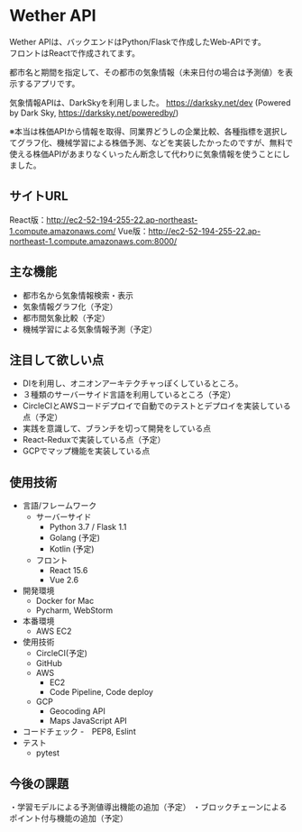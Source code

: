 # Wether API

Wether APIは、バックエンドはPython/Flaskで作成したWeb-APIです。  
フロントはReactで作成されてます。

都市名と期間を指定して、その都市の気象情報（未来日付の場合は予測値）を表示するアプリです。

気象情報APIは、DarkSkyを利用しました。
https://darksky.net/dev
(Powered by Dark Sky, https://darksky.net/poweredby/)

※本当は株価APIから情報を取得、同業界どうしの企業比較、各種指標を選択してグラフ化、機械学習による株価予測、などを実装したかったのですが、無料で使える株価APIがあまりなくいったん断念して代わりに気象情報を使うことにしました。

## サイトURL
React版：http://ec2-52-194-255-22.ap-northeast-1.compute.amazonaws.com/
Vue版：http://ec2-52-194-255-22.ap-northeast-1.compute.amazonaws.com:8000/

## 主な機能

- 都市名から気象情報検索・表示  
- 気象情報グラフ化（予定）
- 都市間気象比較（予定）
- 機械学習による気象情報予測（予定）

## 注目して欲しい点
- DIを利用し、オニオンアーキテクチャっぽくしているところ。
- ３種類のサーバーサイド言語を利用しているところ（予定）
- CircleCIとAWSコードデプロイで自動でのテストとデプロイを実装している点（予定）  
- 実践を意識して、ブランチを切って開発をしている点  
- React-Reduxで実装している点（予定）
- GCPでマップ機能を実装している点

## 使用技術
- 言語/フレームワーク
  - サーバーサイド
    - Python 3.7 / Flask 1.1
    - Golang (予定)
    - Kotlin (予定)
  - フロント
    - React 15.6
    - Vue 2.6
- 開発環境
    - Docker for Mac
    - Pycharm, WebStorm
- 本番環境
    - AWS EC2
- 使用技術
    - CircleCI(予定)
    - GitHub
    - AWS
        - EC2
        - Code Pipeline, Code deploy
    - GCP
        - Geocoding API
        - Maps JavaScript API
- コードチェック
    -　PEP8, Eslint
- テスト
    - pytest

## 今後の課題
・学習モデルによる予測値導出機能の追加（予定）
・ブロックチェーンによるポイント付与機能の追加（予定）
